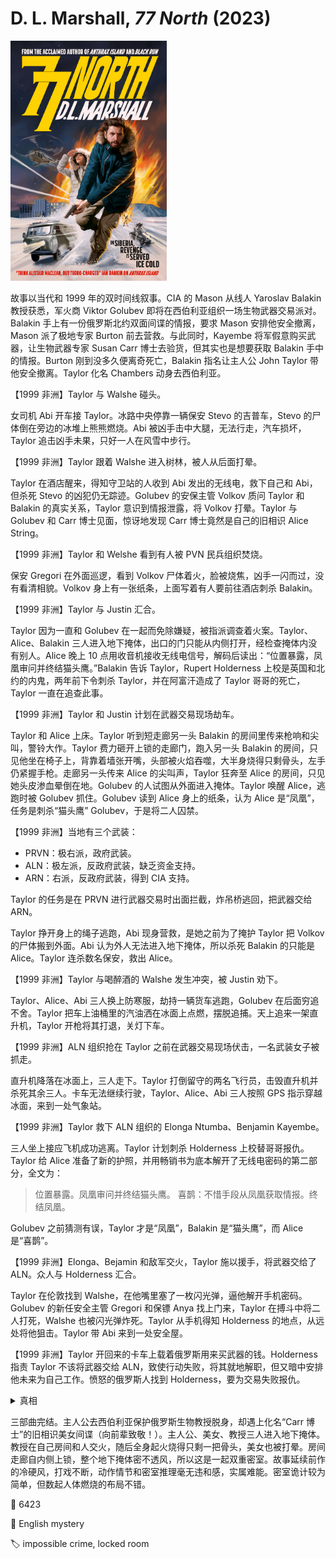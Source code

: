 # D. L. Marshall, <i>77 North</i> (2023)

<img src=images/2023_cover.jpg width=250/>

故事以当代和 1999 年的双时间线叙事。CIA 的 Mason 从线人 Yaroslav Balakin 教授获悉，军火商 Viktor Golubev 即将在西伯利亚组织一场生物武器交易派对。Balakin 手上有一份俄罗斯北约双面间谍的情报，要求 Mason 安排他安全撤离，Mason 派了极地专家 Burton 前去营救。与此同时，Kayembe 将军假意购买武器，让生物武器专家 Susan Carr 博士去验货，但其实也是想要获取 Balakin 手中的情报。Burton 刚到没多久便离奇死亡，Balakin 指名让主人公 John Taylor 带他安全撤离。Taylor 化名 Chambers 动身去西伯利亚。

【1999 非洲】Taylor 与 Walshe 碰头。

女司机 Abi 开车接 Taylor。冰路中央停靠一辆保安 Stevo 的吉普车，Stevo 的尸体倒在旁边的冰堆上熊熊燃烧。Abi 被凶手击中大腿，无法行走，汽车损坏，Taylor 追击凶手未果，只好一人在风雪中步行。

【1999 非洲】Taylor 跟着 Walshe 进入树林，被人从后面打晕。

Taylor 在酒店醒来，得知守卫站的人收到 Abi 发出的无线电，救下自己和 Abi，但杀死 Stevo 的凶犯仍无踪迹。Golubev 的安保主管 Volkov 质问 Taylor 和 Balakin 的真实关系，Taylor 意识到情报泄露，将 Volkov 打晕。Taylor 与 Golubev 和 Carr 博士见面，惊讶地发现 Carr 博士竟然是自己的旧相识 Alice String。

【1999 非洲】Taylor 和 Welshe 看到有人被 PVN 民兵组织焚烧。

保安 Gregori 在外面巡逻，看到 Volkov 尸体着火，脸被烧焦，凶手一闪而过，没有看清相貌。Volkov 身上有一张纸条，上面写着有人要前往酒店刺杀 Balakin。

【1999 非洲】Taylor 与 Justin 汇合。

Taylor 因为一直和 Golubev 在一起而免除嫌疑，被指派调查着火案。Taylor、Alice、Balakin 三人进入地下掩体，出口的门只能从内侧打开，经检查掩体内没有别人。Alice 晚上 10 点用收音机接收无线电信号，解码后读出：“位置暴露，凤凰审问并终结猫头鹰。”Balakin 告诉 Taylor，Rupert Holderness 上校是英国和北约的内鬼，两年前下令刺杀 Taylor，并在阿富汗造成了 Taylor 哥哥的死亡，Taylor 一直在追查此事。

【1999 非洲】Taylor 和 Justin 计划在武器交易现场劫车。

Taylor 和 Alice 上床。Taylor 听到短走廊另一头 Balakin 的房间里传来枪响和尖叫，警铃大作。Taylor 费力砸开上锁的走廊门，跑入另一头 Balakin 的房间，只见他坐在椅子上，背靠着墙张开嘴，头部被火焰吞噬，大半身烧得只剩骨头，左手仍紧握手枪。走廊另一头传来 Alice 的尖叫声，Taylor 狂奔至 Alice 的房间，只见她头皮渗血晕倒在地。Golubev 的人试图从外面进入掩体。Taylor 唤醒 Alice，逃跑时被 Golubev 抓住。Golubev 读到 Alice 身上的纸条，认为 Alice 是“凤凰”，任务是刺杀“猫头鹰” Golubev，于是将二人囚禁。

【1999 非洲】当地有三个武装：
* PRVN：极右派，政府武装。
* ALN：极左派，反政府武装，缺乏资金支持。
* ARN：右派，反政府武装，得到 CIA 支持。

Taylor 的任务是在 PRVN 进行武器交易时出面拦截，炸吊桥逃回，把武器交给 ARN。

Taylor 挣开身上的绳子逃跑，Abi 现身营救，是她之前为了掩护 Taylor 把 Volkov 的尸体搬到外面。Abi 认为外人无法进入地下掩体，所以杀死 Balakin 的只能是 Alice。Taylor 连杀数名保安，救出 Alice。

【1999 非洲】Taylor 与喝醉酒的 Walshe 发生冲突，被 Justin 劝下。

Taylor、Alice、Abi 三人换上防寒服，劫持一辆货车逃跑，Golubev 在后面穷追不舍。Taylor 把车上油桶里的汽油洒在冰面上点燃，摆脱追捕。天上追来一架直升机，Taylor 开枪将其打退，关灯下车。

【1999 非洲】ALN 组织抢在 Taylor 之前在武器交易现场伏击，一名武装女子被抓走。

直升机降落在冰面上，三人走下。Taylor 打倒留守的两名飞行员，击毁直升机并杀死其余三人。卡车无法继续行驶，Taylor、Alice、Abi 三人按照 GPS 指示穿越冰面，来到一处气象站。

【1999 非洲】Taylor 救下 ALN 组织的 Elonga Ntumba、Benjamin Kayembe。

三人坐上接应飞机成功逃离。Taylor 计划刺杀 Holderness 上校替哥哥报仇。Taylor 给 Alice 准备了新的护照，并用畅销书为底本解开了无线电密码的第二部分，全文为：
> 位置暴露。凤凰审问并终结猫头鹰。
> 喜鹊：不惜手段从凤凰获取情报。终结凤凰。

Golubev 之前猜测有误，Taylor 才是“凤凰”，Balakin 是“猫头鹰”，而 Alice 是“喜鹊”。

【1999 非洲】Elonga、Bejamin 和敌军交火，Taylor 施以援手，将武器交给了 ALN。众人与 Holderness 汇合。

Taylor 在伦敦找到 Walshe，在他嘴里塞了一枚闪光弹，逼他解开手机密码。Golubev 的新任安全主管 Gregori 和保镖 Anya 找上门来，Taylor 在搏斗中将二人打死，Walshe 也被闪光弹炸死。Taylor 从手机得知 Holderness 的地点，从远处将他狙击。Taylor 带 Abi 来到一处安全屋。

【1999 非洲】Taylor 开回来的卡车上载着俄罗斯用来买武器的钱。Holderness 指责 Taylor 不该将武器交给 ALN，致使行动失败，将其就地解职，但又暗中安排他未来为自己工作。愤怒的俄罗斯人找到 Holderness，要为交易失败报仇。

<details><summary>真相</summary>
Golubev 为了向 Holderness 报仇，设局给 Taylor 提供假情报，让他相信 Holderness 是自己的仇人。Stevo 被烧死是设计的戏份，故意给 Taylor 制造紧张气氛。Abi 腿受伤是用假血伪装，如果真正受伤则无法搬运 Volkov 的尸体。Abi 被识破身份后服毒自杀。真正的 Balakin 教授早已死亡，Taylor 看到的 Balakin 是 Viktor Golubev 的哥哥 Ivan Golubev 假扮。Burton 被杀是因为他认识真的 Balakin。Ivan 将 Balakin 的烧焦尸体在地下掩体房间点燃，然后发出尖叫，藏在短走廊的门后，等 Taylor 进入房间后从其身后逃出，遇到 Alice 将其打晕。（伏线：Balakin 的房间墙上挂着一副巨大的勃列日涅夫肖像，是为了替换原本挂在那里的镜子，以免 Taylor 进屋后从镜子反射看到 Ivan 跑出走廊。）

Taylor 识破 Golubev 的计谋，故意狙击失手并留下指纹，让 Holderness 追踪自己的汽车。结尾 Taylor 用枪制服 Viktor，Ivan 用枪劫持 Alice 要求 Taylor 射杀 Holderness，二人陷入僵局。Ivan 主动开枪打死 Viktor，混战中 Alice 中枪倒地，Ivan 逃跑，最后陷入沼泽被 Holderness 击毙。
</details>

三部曲完结。主人公去西伯利亚保护俄罗斯生物教授脱身，却遇上化名“Carr 博士”的旧相识美女间谍（向前辈致敬！）。主人公、美女、教授三人进入地下掩体。教授在自己房间和人交火，随后全身起火烧得只剩一把骨头，美女也被打晕。房间走廊自内侧上锁，整个地下掩体密不透风，所以这是一起双重密室。故事延续前作的冷硬风，打戏不断，动作情节和密室推理毫无违和感，实属难能。密室诡计较为简单，但数起人体燃烧的布局不错。

:link: 6423

:file_folder: English mystery

:label: impossible crime, locked room
